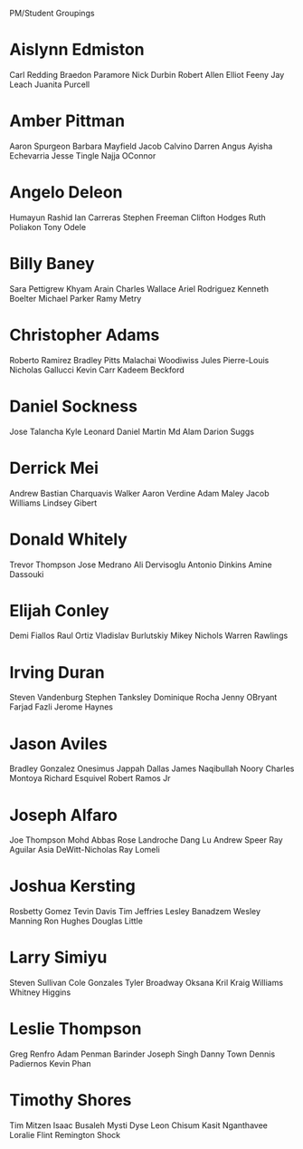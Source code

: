 PM/Student Groupings
# Aislynn Edmiston
  Carl Redding
  Braedon Paramore
  Nick Durbin
  Robert Allen
  Elliot Feeny
  Jay Leach
  Juanita Purcell

# Amber Pittman
  Aaron Spurgeon
  Barbara Mayfield
  Jacob Calvino
  Darren Angus
  Ayisha Echevarria
  Jesse Tingle
  Najja OConnor

# Angelo Deleon
  Humayun Rashid
  Ian Carreras
  Stephen Freeman
  Clifton Hodges
  Ruth Poliakon
  Tony Odele

# Billy Baney
  Sara Pettigrew
  Khyam Arain
  Charles Wallace
  Ariel Rodriguez
  Kenneth Boelter
  Michael Parker
  Ramy Metry

# Christopher Adams
  Roberto Ramirez
  Bradley Pitts
  Malachai Woodiwiss
  Jules Pierre-Louis
  Nicholas Gallucci
  Kevin Carr
  Kadeem Beckford

# Daniel Sockness
  Jose Talancha
  Kyle Leonard
  Daniel Martin
  Md Alam
  Darion Suggs

# Derrick Mei
  Andrew Bastian
  Charquavis Walker
  Aaron Verdine
  Adam Maley
  Jacob Williams
  Lindsey Gibert

# Donald Whitely
  Trevor Thompson
  Jose Medrano
  Ali Dervisoglu
  Antonio Dinkins
  Amine Dassouki

# Elijah Conley
  Demi Fiallos
  Raul Ortiz
  Vladislav Burlutskiy
  Mikey Nichols
  Warren Rawlings

# Irving Duran
  Steven Vandenburg
  Stephen Tanksley
  Dominique Rocha
  Jenny OBryant
  Farjad Fazli
  Jerome Haynes

# Jason Aviles
  Bradley Gonzalez
  Onesimus Jappah
  Dallas James
  Naqibullah Noory
  Charles Montoya
  Richard Esquivel
  Robert Ramos Jr

# Joseph Alfaro
  Joe Thompson
  Mohd Abbas
  Rose Landroche
  Dang Lu
  Andrew Speer
  Ray Aguilar
  Asia DeWitt-Nicholas
  Ray Lomeli

# Joshua Kersting
  Rosbetty Gomez
  Tevin Davis
  Tim Jeffries
  Lesley Banadzem
  Wesley Manning
  Ron Hughes
  Douglas Little

# Larry Simiyu
  Steven Sullivan
  Cole Gonzales
  Tyler Broadway
  Oksana Kril
  Kraig Williams
  Whitney Higgins

# Leslie Thompson
  Greg Renfro
  Adam Penman
  Barinder Joseph Singh
  Danny Town
  Dennis Padiernos
  Kevin Phan

# Timothy Shores 
  Tim Mitzen
  Isaac Busaleh
  Mysti Dyse
  Leon Chisum
  Kasit Nganthavee
  Loralie Flint
  Remington Shock